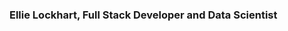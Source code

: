 ### Ellie Lockhart, Full Stack Developer and Data Scientist

<!--
**EllieLockhart/EllieLockhart** is a ✨ _special_ ✨ repository because its `README.md` (this file) appears on your GitHub profile.

I am a data scientist with seven years of experience as an academic researcher and teacher, who has now turned my full attention to software development and data gathering and analysis in the so-called "real world." I've already [been interviewed about my research in the press](https://observer.com/2020/09/lgbt-film-representation-data-ellie-lockhart/) and am working on refining my ongoing projects; I also maintain a blog about my findings and my journey toward becoming an even more proficient researcher [on Medium](https://medium.com/out-of-the-midwest-with-software-data).

- 🔭 I’m currently working on data harvesting from various entertainment-related websites to gather public opinion data about films and video games.
- 🌱 Through this, I'm improving my understanding of JavaScript, the HTML DOM, and automated data gathering, as well as managing SQL databases (a topic in which I have significant experience!)
- 👯 I’m looking to collaborate on hobby gaming projects, including an attempt to create a React.js and Node-based text game engine similar to Twine, but with an expanded feature set influenced by both classic Infocom games (inventory and mapping features) and AAA story game narrative devices like in-game diaries kept by characters. I'm also always interested in answering data questions that others have, and I encourage you to reach out to me about those.
- 📫 You can get ahold of me at ellie.lockhart@aol.com (I know, AOL email, so retro. Sad face!)
-->
